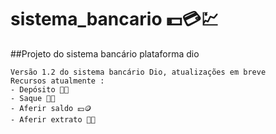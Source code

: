 # sistema_bancario 💵💳💹
 ##Projeto do sistema bancário plataforma dio
 
 ```
 Versão 1.2 do sistema bancário Dio, atualizações em breve
 Recursos atualmente :
 - Depósito 💸💸
 - Saque 🏧🫰
 - Aferir saldo 💴🪙
 - Aferir extrato 🧾💸
 ```
